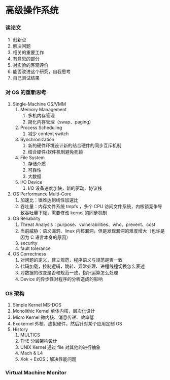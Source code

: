 # 高级操作系统

### 读论文

1. 创新点
2. 解决问题
3. 相关的重要工作
4. 有意思的部分
5. 对实验的客观评价
6. 能否改进这个研究，自我思考
7. 自己测试结果

### 对 OS 的重新思考

1. Single-Machine OS/VMM
   1. Memory Management
      1. 多机内存管理
      2. 简化内存管理（swap、paging）
   2. Process Scheduling
      1. 减少 context switch
   3. Synchronization
      1. 新的硬件环境设计新的结合硬件的同步互斥机制
      2. 结合硬件/软件机制避免死锁
   4. File System
      1. 存储介质
      2. 可靠性
      3. 大数据
   5. I/O Device
      1. I/O 设备速度加快，新的驱动、协议栈
2. OS Performance Multi-Core
   1. 加速比：很难达到线性加速比
   2. 吞吐量：内存文件系统 tmpfs ，多个 CPU 访问文件系统，内核锁竞争导致吞吐量下降，需要修改 kernel 的同步机制
3. OS Reliability
   1. Threat Analysis：purpose、vulnerabilities、who、prevent、cost
   2. 当前威胁：语义漏洞、linux 内核漏洞，但是发现漏洞的难度增大（也许是因为 C 语言本身的原因）
   3. security
   4. fault tolerance
4. OS Correctness
   1. 对问题的定义，建立规范，程序语义与规范是否一致
   2. 代码加载，控制逻辑，跳转、异常处理、进程线程切换怎么表述
   3. 对数据的改变是否和规范一致，指针运算怎么处理
   4. Device 的异步性对程序的分析造成的影响

### OS 架构

1. Simple Kernel		MS-DOS
2. Monolithic Kernel   单体内核，层次化设计
3. Micro Kernel    微内核、消息传递、效率低
4. Exokernel  外核、虚拟硬件，然后针对某个应用定制 OS
5. History
   1. MULTICS
   2. THE 分层架构设计
   3. UNIX   Kernel 通过 file 对其他的进行抽象
   4. Mach & L4
   5. Xok + ExOS：解决性能问题

### Virtual Machine Monitor

